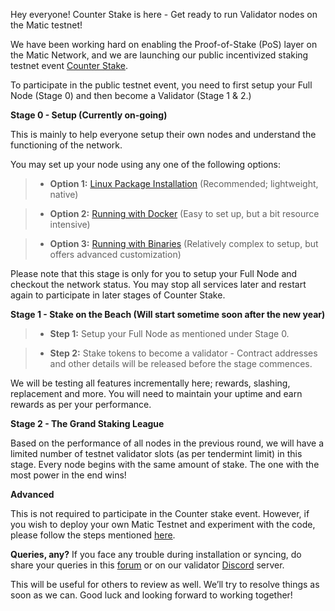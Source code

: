 Hey everyone! Counter Stake is here - Get ready to run Validator nodes on the Matic testnet!

We have been working hard on enabling the Proof-of-Stake (PoS) layer on the Matic Network, and we are launching our public incentivized staking testnet event [Counter Stake](https://matic.network/counter-stake/). 

To participate in the public testnet event, you need to first setup your Full Node (Stage 0) and then become a Validator (Stage 1 & 2.) 
 
**Stage 0 - Setup (Currently on-going)**

This is mainly to help everyone setup their own nodes and understand the functioning of the network. 

You may set up your node using any one of the following options: 

> * **Option 1:** [Linux Package Installation](../linux-package-installation) (Recommended; lightweight, native)

> * **Option 2:** [Running with Docker](../running-with-docker) (Easy to set up, but a bit resource intensive)

> * **Option 3:** [Running with Binaries](../running-with-binaries) (Relatively complex to setup, but offers advanced customization)

Please note that this stage is only for you to setup your Full Node and checkout the network status. You may stop all services later and restart again to participate in later stages of Counter Stake.

**Stage 1 - Stake on the Beach (Will start sometime soon after the new year)**

> * **Step 1:** Setup your Full Node as mentioned under Stage 0.

> * **Step 2:** Stake tokens to become a validator - Contract addresses and other details will be released before the stage commences.

We will be testing all features incrementally here; rewards, slashing, replacement and more. You will need to maintain your uptime and earn rewards as per your performance.

**Stage 2 - The Grand Staking League**

Based on the performance of all nodes in the previous round, we will have a limited number of testnet validator slots (as per tendermint limit) in this stage. Every node begins with the same amount of stake. The one with the most power in the end wins!

**Advanced**

This is not required to participate in the Counter stake event. However, if you wish to deploy your own Matic Testnet and experiment with the code, please follow the steps mentioned [here](../deploy-your-own-matic-testnet).


**Queries, any?**
If you face any trouble during installation or syncing, do share your queries in this [forum](https://forum.matic.network/c/counter-stake) or on our validator [Discord](https://discord.gg/XvpHAxZ) server.  

This will be useful for others to review as well. We’ll try to resolve things as soon as we can. Good luck and looking forward to working together! 
